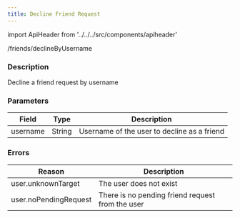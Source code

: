 ```yaml
---
title: Decline Friend Request
---
```


import ApiHeader from '../../../src/components/apiheader'

<ApiHeader method="post" requiresAuth={true}>/friends/declineByUsername</ApiHeader>

### Description
Decline a friend request by username

### Parameters
| Field    | Type   | Description                                 |
|----------|--------|---------------------------------------------|
| username | String | Username of the user to decline as a friend |

### Errors
| Reason                 | Description                                      |
|------------------------|--------------------------------------------------|
| user.unknownTarget     | The user does not exist                          |
| user.noPendingRequest  | There is no pending friend request from the user |